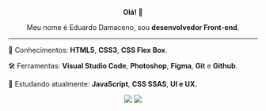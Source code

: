 <p align="center">
  <strong>Olá! 👋</strong>   
</p>
<p align="center">
  Meu nome é Eduardo Damaceno, sou <strong>desenvolvedor Front-end</strong>.
</p>
<hr>

<p align="left">
  🚀 Conhecimentos: <strong>HTML5</strong>, <strong>CSS3</strong>, <strong>CSS Flex Box</strong>.
</p>

<p align="left">
  🛠️ Ferramentas: <strong>Visual Studio Code</strong>, <strong>Photoshop</strong>, <strong>Figma</strong>, <strong>Git</strong> e <strong>Github</strong>.
</p>

<p align="left">
  🌱 Estudando atualmente: <strong>JavaScript</strong>,  <strong>CSS SSAS</strong>, <strong>UI<strong> e <strong>UX<strong>.
</p>

<p align="center">
  <a href="mailto:eduardodam.contato@gmail.com" target="_blank"><img src="https://img.shields.io/badge/Gmail-D14836?style=for-the-badge&logo=gmail&logoColor=white"></a>
  <a href="https://www.linkedin.com/in/guilhermemagno/" target="_blank"><img src="https://img.shields.io/badge/LinkedIn-0077B5?style=for-the-badge&logo=linkedin&logoColor=white"></a>
<p>
